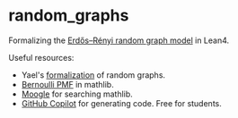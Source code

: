 # random_graphs
Formalizing the [Erdős–Rényi random graph model](https://en.wikipedia.org/wiki/Erd%C5%91s%E2%80%93R%C3%A9nyi_model) in Lean4.

Useful resources:
- Yael's [formalization](https://github.com/YaelDillies/LeanCamCombi/blob/main/LeanCamCombi/ErdosRenyi/Basic.lean) of random graphs.
- [Bernoulli PMF](https://leanprover-community.github.io/mathlib4_docs/Mathlib/Probability/ProbabilityMassFunction/Constructions.html#PMF.bernoulli) in mathlib.
- [Moogle](https://www.moogle.ai/) for searching mathlib.
- [GitHub Copilot](https://education.github.com/pack) for generating code. Free for students.